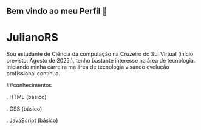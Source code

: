 ## Bem vindo ao meu Perfil 👋

# JulianoRS
Sou estudante de Ciência da computação na Cruzeiro do Sul Virtual
(início previsto: Agosto de 2025.), tenho bastante interesse na área de tecnologia.
Iniciando minha carreira ma área de tecnologia visando evolução profissional contínua.


##conhecimentos

. HTML (básico)

. CSS (básico)

. JavaScript (básico)

